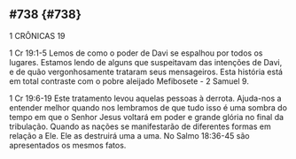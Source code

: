 ## #738 {#738}

1 CRÔNICAS 19

1 Cr 19:1-5 Lemos de como o poder de Davi se espalhou por todos os lugares. Estamos lendo de alguns que suspeitavam das intenções de Davi, e de quão vergonhosamente trataram seus mensageiros. Esta história está em total contraste com o pobre aleijado Mefibosete - 2 Samuel 9.

1 Cr 19:6-19 Este tratamento levou aquelas pessoas à derrota. Ajuda-nos a entender melhor quando nos lembramos de que tudo isso é uma sombra do tempo em que o Senhor Jesus voltará em poder e grande glória no final da tribulação. Quando as nações se manifestarão de diferentes formas em relação a Ele. Ele as destruirá uma a uma. No Salmo 18:36-45 são apresentados os mesmos fatos.